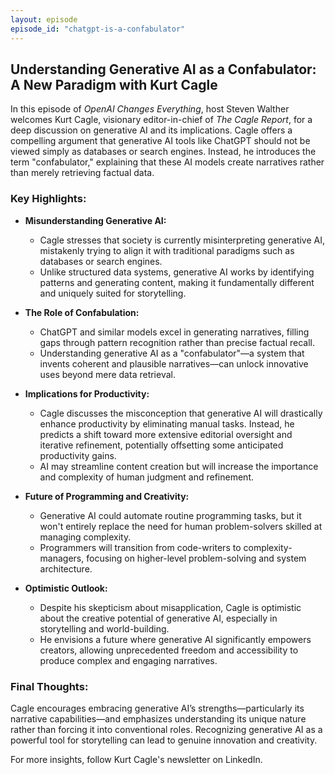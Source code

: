 ```yaml
---
layout: episode
episode_id: "chatgpt-is-a-confabulator"
---
```


## Understanding Generative AI as a Confabulator: A New Paradigm with Kurt Cagle

In this episode of *OpenAI Changes Everything*, host Steven Walther welcomes Kurt Cagle, visionary editor-in-chief of *The Cagle Report*, for a deep discussion on generative AI and its implications. Cagle offers a compelling argument that generative AI tools like ChatGPT should not be viewed simply as databases or search engines. Instead, he introduces the term "confabulator," explaining that these AI models create narratives rather than merely retrieving factual data.

### Key Highlights:

- **Misunderstanding Generative AI:**
  - Cagle stresses that society is currently misinterpreting generative AI, mistakenly trying to align it with traditional paradigms such as databases or search engines.
  - Unlike structured data systems, generative AI works by identifying patterns and generating content, making it fundamentally different and uniquely suited for storytelling.

- **The Role of Confabulation:**
  - ChatGPT and similar models excel in generating narratives, filling gaps through pattern recognition rather than precise factual recall.
  - Understanding generative AI as a "confabulator"—a system that invents coherent and plausible narratives—can unlock innovative uses beyond mere data retrieval.

- **Implications for Productivity:**
  - Cagle discusses the misconception that generative AI will drastically enhance productivity by eliminating manual tasks. Instead, he predicts a shift toward more extensive editorial oversight and iterative refinement, potentially offsetting some anticipated productivity gains.
  - AI may streamline content creation but will increase the importance and complexity of human judgment and refinement.

- **Future of Programming and Creativity:**
  - Generative AI could automate routine programming tasks, but it won't entirely replace the need for human problem-solvers skilled at managing complexity.
  - Programmers will transition from code-writers to complexity-managers, focusing on higher-level problem-solving and system architecture.

- **Optimistic Outlook:**
  - Despite his skepticism about misapplication, Cagle is optimistic about the creative potential of generative AI, especially in storytelling and world-building.
  - He envisions a future where generative AI significantly empowers creators, allowing unprecedented freedom and accessibility to produce complex and engaging narratives.

### Final Thoughts:
Cagle encourages embracing generative AI’s strengths—particularly its narrative capabilities—and emphasizes understanding its unique nature rather than forcing it into conventional roles. Recognizing generative AI as a powerful tool for storytelling can lead to genuine innovation and creativity.

For more insights, follow Kurt Cagle's newsletter on LinkedIn.


